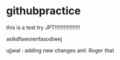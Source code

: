 # githubpractice

this is a test try
JPT!!!!!!!!!!!!!!!!!

aslkdfawoienfasodiwej


ujjwal : adding new changes 
anil: Roger that
